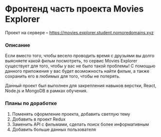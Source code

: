 # Фронтенд часть проекта Movies Explorer

Проект на сервере – https://movies.explorer.student.nomoredomains.xyz

### Описание

Если вместо того, чтобы весело проводить время с друзьями вы долго выясняете какой фильм посмотреть, то сервис Movies Explorer существует для того, чтобы у вас не было такой проблемы! С помощью данного приложения у вас будет возможность найти фильм, а также сохранить его в любимых для того, чтобы не потерять. 

Данный проект был выполнен для закрепления навыков верстки, React, Node.js и MongoDB в рамках обучения. 

### Планы по доработке

1. Поменять оформление проекта, добавить светлую тему
2. Добавить в проект Redux
3. Заменить API с фильмами, сделать поиск более информативным
4. Добавить больше данных пользователя